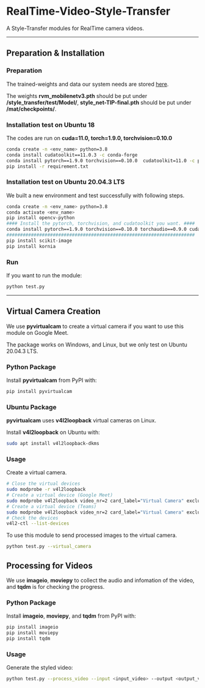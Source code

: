 # RealTime-Video-Style-Transfer

A Style-Transfer modules for RealTime camera videos.

---
## Preparation & Installation 

### Preparation
The trained-weights and data our system needs are stored [here](https://drive.google.com/drive/folders/1ZGiSLfpzYJQ050VhV8kYr7nuAatot-Rj?usp=sharing). 

The weights **rvm_mobilenetv3.pth** should be put under **/style_transfer/test/Model/**, **style_net-TIP-final.pth** should be put under **/mat/checkpoints/**.
### Installation test on Ubuntu 18
The codes are run on **cuda=11.0, torch=1.9.0, torchvision=0.10.0**
```sh
conda create -n <env_name> python=3.8
conda install cudatoolkit==11.0.3 -c conda-forge
conda install pytorch==1.9.0 torchvision==0.10.0  cudatoolkit=11.0 -c pytorch -c conda-forge
pip install -r requirement.txt
```  

### Installation test on Ubuntu 20.04.3 LTS
We built a new environment and test successfully with following steps.
```sh
conda create -n <env_name> python=3.8
conda activate <env_name>
pip install opencv-python
#### Install the pytorch, torchvision, and cudatoolkit you want. ####
conda install pytorch==1.9.0 torchvision==0.10.0 torchaudio==0.9.0 cudatoolkit=10.2 -c pytorch
#####################################################################
pip install scikit-image
pip install kornia
```
### Run
If you want to run the module:
```sh
python test.py
```
---
## Virtual Camera Creation

We use **pyvirtualcam** to create a virtual camera if you want to use this module on Google Meet. 

The package works on Windows, and Linux, but we only test on Ubuntu 20.04.3 LTS.

### Python Package

Install **pyvirtualcam** from PyPI with:
```sh
pip install pyvirtualcam
```

### Ubuntu Package

**pyvirtualcam** uses **v4l2loopback** virtual cameras on Linux.

Install **v4l2loopback** on Ubuntu with:
```sh
sudo apt install v4l2loopback-dkms
```

### Usage
Create a virtual camera.
```sh
# Close the virtual devices
sudo modprobe -r v4l2loopback
# Create a virtual device (Google Meet)
sudo modprobe v4l2loopback video_nr=2 card_label="Virtual Camera" exclusive_caps=1
# Create a virtual device (Teams)
sudo modprobe v4l2loopback video_nr=2 card_label="Virtual Camera" exclusive_caps=0
# Check the devices
v4l2-ctl --list-devices
```
To use this module to send processed images to the virtual camera.
```sh
python test.py --virtual_camera
```
## Processing for Videos

We use **imageio**, **moviepy** to collect the audio and infomation of the video, and **tqdm** is for checking the progress. 
### Python Package

Install **imageio**, **moviepy**, and **tqdm** from PyPI with:
```sh
pip install imageio
pip install moviepy
pip install tqdm
```
### Usage
Generate the styled video:
```sh
python test.py --process_video --input <input_video> --output <output_video>
```
